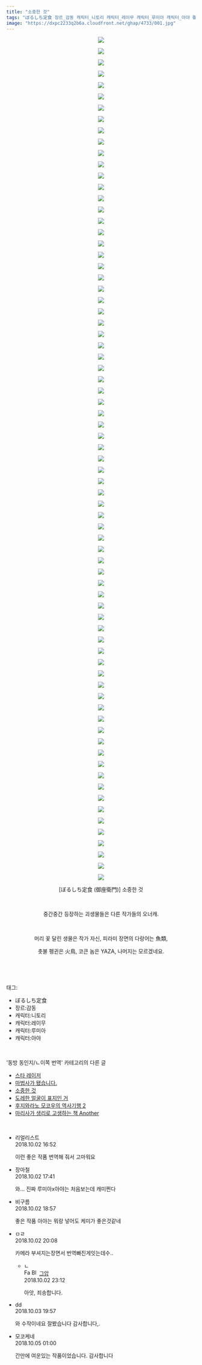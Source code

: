 ```yaml
---
title: "소중한 것"
tags: "ぼるしち定食 장르_감동 캐릭터_니토리 캐릭터_레이무 캐릭터_루미아 캐릭터_아야 御座衛門 동방_동인지／ㄴ이쪽_번역"
image: "https://dxpc2233q2b6a.cloudfront.net/ghap/4733/001.jpg"
---
```

<div class="article">
<p style="text-align: center; clear: none; float: none;"><img src="{{ site.imgserver3 }}/ghap/4733/001.jpg"/></p>
<p style="text-align: center; clear: none; float: none;"><img src="{{ site.imgserver3 }}/ghap/4733/002.jpg"/></p>
<p style="text-align: center; clear: none; float: none;"><img src="{{ site.imgserver3 }}/ghap/4733/003.jpg"/></p>
<p style="text-align: center; clear: none; float: none;"><img src="{{ site.imgserver3 }}/ghap/4733/004.jpg"/></p>
<p style="text-align: center; clear: none; float: none;"><img src="{{ site.imgserver3 }}/ghap/4733/005.jpg"/></p>
<p style="text-align: center; clear: none; float: none;"><img src="{{ site.imgserver3 }}/ghap/4733/006.jpg"/></p>
<p style="text-align: center; clear: none; float: none;"><img src="{{ site.imgserver3 }}/ghap/4733/007.jpg"/></p>
<p style="text-align: center; clear: none; float: none;"><img src="{{ site.imgserver3 }}/ghap/4733/008.jpg"/></p>
<p style="text-align: center; clear: none; float: none;"><img src="{{ site.imgserver3 }}/ghap/4733/009.jpg"/></p>
<p style="text-align: center; clear: none; float: none;"><img src="{{ site.imgserver3 }}/ghap/4733/010.jpg"/></p>
<p style="text-align: center; clear: none; float: none;"><img src="{{ site.imgserver3 }}/ghap/4733/011.jpg"/></p>
<p style="text-align: center; clear: none; float: none;"><img src="{{ site.imgserver3 }}/ghap/4733/012.jpg"/></p>
<p style="text-align: center; clear: none; float: none;"><img src="{{ site.imgserver3 }}/ghap/4733/013.jpg"/></p>
<p style="text-align: center; clear: none; float: none;"><img src="{{ site.imgserver3 }}/ghap/4733/014.jpg"/></p>
<p style="text-align: center; clear: none; float: none;"><img src="{{ site.imgserver3 }}/ghap/4733/015.jpg"/></p>
<p style="text-align: center; clear: none; float: none;"><img src="{{ site.imgserver3 }}/ghap/4733/016.jpg"/></p>
<p style="text-align: center; clear: none; float: none;"><img src="{{ site.imgserver3 }}/ghap/4733/017.jpg"/></p>
<p style="text-align: center; clear: none; float: none;"><img src="{{ site.imgserver3 }}/ghap/4733/018.jpg"/></p>
<p style="text-align: center; clear: none; float: none;"><img src="{{ site.imgserver3 }}/ghap/4733/019.jpg"/></p>
<p style="text-align: center; clear: none; float: none;"><img src="{{ site.imgserver3 }}/ghap/4733/020.jpg"/></p>
<p style="text-align: center; clear: none; float: none;"><img src="{{ site.imgserver3 }}/ghap/4733/021.jpg"/></p>
<p style="text-align: center; clear: none; float: none;"><img src="{{ site.imgserver3 }}/ghap/4733/022.jpg"/></p>
<p style="text-align: center; clear: none; float: none;"><img src="{{ site.imgserver3 }}/ghap/4733/023.jpg"/></p>
<p style="text-align: center; clear: none; float: none;"><img src="{{ site.imgserver3 }}/ghap/4733/024.jpg"/></p>
<p style="text-align: center; clear: none; float: none;"><img src="{{ site.imgserver3 }}/ghap/4733/025.jpg"/></p>
<p style="text-align: center; clear: none; float: none;"><img src="{{ site.imgserver3 }}/ghap/4733/026.jpg"/></p>
<p style="text-align: center; clear: none; float: none;"><img src="{{ site.imgserver3 }}/ghap/4733/027.jpg"/></p>
<p style="text-align: center; clear: none; float: none;"><img src="{{ site.imgserver3 }}/ghap/4733/028.jpg"/></p>
<p style="text-align: center; clear: none; float: none;"><img src="{{ site.imgserver3 }}/ghap/4733/029.jpg"/></p>
<p style="text-align: center; clear: none; float: none;"><img src="{{ site.imgserver3 }}/ghap/4733/030.jpg"/></p>
<p style="text-align: center; clear: none; float: none;"><img src="{{ site.imgserver3 }}/ghap/4733/031.jpg"/></p>
<p style="text-align: center; clear: none; float: none;"><img src="{{ site.imgserver3 }}/ghap/4733/032.jpg"/></p>
<p style="text-align: center; clear: none; float: none;"><img src="{{ site.imgserver3 }}/ghap/4733/033.jpg"/></p>
<p style="text-align: center; clear: none; float: none;"><img src="{{ site.imgserver3 }}/ghap/4733/034.jpg"/></p>
<p style="text-align: center; clear: none; float: none;"><img src="{{ site.imgserver3 }}/ghap/4733/035.jpg"/></p>
<p style="text-align: center; clear: none; float: none;"><img src="{{ site.imgserver3 }}/ghap/4733/036.jpg"/></p>
<p style="text-align: center; clear: none; float: none;"><img src="{{ site.imgserver3 }}/ghap/4733/037.jpg"/></p>
<p style="text-align: center; clear: none; float: none;"><img src="{{ site.imgserver3 }}/ghap/4733/038.jpg"/></p>
<p style="text-align: center; clear: none; float: none;"><img src="{{ site.imgserver3 }}/ghap/4733/039.jpg"/></p>
<p style="text-align: center; clear: none; float: none;"><img src="{{ site.imgserver3 }}/ghap/4733/040.jpg"/></p>
<p style="text-align: center; clear: none; float: none;"><img src="{{ site.imgserver3 }}/ghap/4733/041.jpg"/></p>
<p style="text-align: center; clear: none; float: none;"><img src="{{ site.imgserver3 }}/ghap/4733/042.jpg"/></p>
<p style="text-align: center; clear: none; float: none;"><img src="{{ site.imgserver3 }}/ghap/4733/043.jpg"/></p>
<p style="text-align: center; clear: none; float: none;"><img src="{{ site.imgserver3 }}/ghap/4733/044.jpg"/></p>
<p style="text-align: center; clear: none; float: none;"><img src="{{ site.imgserver3 }}/ghap/4733/045.jpg"/></p>
<p style="text-align: center; clear: none; float: none;"><img src="{{ site.imgserver3 }}/ghap/4733/046.jpg"/></p>
<p style="text-align: center; clear: none; float: none;"><img src="{{ site.imgserver3 }}/ghap/4733/047.jpg"/></p>
<p style="text-align: center; clear: none; float: none;"><img src="{{ site.imgserver3 }}/ghap/4733/048.jpg"/></p>
<p style="text-align: center; clear: none; float: none;"><img src="{{ site.imgserver3 }}/ghap/4733/049.jpg"/></p>
<p style="text-align: center; clear: none; float: none;"><img src="{{ site.imgserver3 }}/ghap/4733/050.jpg"/></p>
<p style="text-align: center; clear: none; float: none;"><img src="{{ site.imgserver3 }}/ghap/4733/051.jpg"/></p>
<p style="text-align: center; clear: none; float: none;"><img src="{{ site.imgserver3 }}/ghap/4733/052.jpg"/></p>
<p style="text-align: center; clear: none; float: none;"><img src="{{ site.imgserver3 }}/ghap/4733/053.jpg"/></p>
<p style="text-align: center; clear: none; float: none;"><img src="{{ site.imgserver3 }}/ghap/4733/054.jpg"/></p>
<p style="text-align: center; clear: none; float: none;"><img src="{{ site.imgserver3 }}/ghap/4733/055.jpg"/></p>
<p style="text-align: center; clear: none; float: none;"><img src="{{ site.imgserver3 }}/ghap/4733/056.jpg"/></p>
<p style="text-align: center; clear: none; float: none;"><img src="{{ site.imgserver3 }}/ghap/4733/057.jpg"/></p>
<p style="text-align: center; clear: none; float: none;"><img src="{{ site.imgserver3 }}/ghap/4733/058.jpg"/></p>
<p style="text-align: center; clear: none; float: none;"><img src="{{ site.imgserver3 }}/ghap/4733/059.jpg"/></p>
<p style="text-align: center; clear: none; float: none;"><img src="{{ site.imgserver3 }}/ghap/4733/060.jpg"/></p>
<p style="text-align: center; clear: none; float: none;"><img src="{{ site.imgserver3 }}/ghap/4733/061.jpg"/></p>
<p style="text-align: center; clear: none; float: none;"><img src="{{ site.imgserver3 }}/ghap/4733/062.jpg"/></p>
<p style="text-align: center; clear: none; float: none;"><img src="{{ site.imgserver3 }}/ghap/4733/063.jpg"/></p>
<p style="text-align: center; clear: none; float: none;"><img src="{{ site.imgserver3 }}/ghap/4733/064.jpg"/></p>
<p style="text-align: center; clear: none; float: none;"><img src="{{ site.imgserver3 }}/ghap/4733/065.jpg"/></p>
<p style="text-align: center; clear: none; float: none;"><img src="{{ site.imgserver3 }}/ghap/4733/066.jpg"/></p>
<p style="text-align: center; clear: none; float: none;"><img src="{{ site.imgserver3 }}/ghap/4733/067.jpg"/></p>
<p style="text-align: center; clear: none; float: none;"><img src="{{ site.imgserver3 }}/ghap/4733/068.jpg"/></p>
<p style="text-align: center; clear: none; float: none;"><img src="{{ site.imgserver3 }}/ghap/4733/069.jpg"/></p>
<p style="text-align: center; clear: none; float: none;"><img src="{{ site.imgserver3 }}/ghap/4733/070.jpg"/></p>
<p style="text-align: center; clear: none; float: none;"><img src="{{ site.imgserver3 }}/ghap/4733/071.jpg"/></p>
<p style="text-align: center; clear: none; float: none;"><img src="{{ site.imgserver3 }}/ghap/4733/072.jpg"/></p>
<p style="text-align: center; clear: none; float: none;"><img src="{{ site.imgserver3 }}/ghap/4733/073.jpg"/></p>
<p style="text-align: center; clear: none; float: none;"><img src="{{ site.imgserver3 }}/ghap/4733/074.jpg"/></p>
<p style="text-align: center; clear: none; float: none;"><img src="{{ site.imgserver3 }}/ghap/4733/075.jpg"/></p>
<p style="text-align: center; clear: none; float: none;">[ぼるしち定食 (御座衛門)] 소중한 것</p>
<p style="text-align: center; clear: none; float: none;"><br/></p>
<p style="text-align: center; clear: none; float: none;">중간중간 등장하는 괴생물들은 다른 작가들의 오너캐.</p>
<p style="text-align: center; clear: none; float: none;"><br/></p>
<p style="text-align: center; clear: none; float: none;">머리 꽃 달린 생물은 작가 자신, 피라미 장면의 다랑어는 魚類,</p>
<p style="text-align: center; clear: none; float: none;">촛불 펭귄은 火鳥, 코큰 놈은 YAZA, 나머지는 모르겠네요.</p>
<p style="text-align: center; clear: none; float: none;"><br/></p>
</div><br/>
<div class="tagTrail">
<p>태그: </p>
<ul>
<li>ぼるしち定食</li>
<li>장르:감동</li>
<li>캐릭터:니토리</li>
<li>캐릭터:레이무</li>
<li>캐릭터:루미아</li>
<li>캐릭터:아야</li>
</ul>
</div><br/>
<div class="another">
<p>'동방 동인지/ㄴ이쪽 번역' 카테고리의 다른 글</p>
<ul>
<li><a href="/ghap_4737">스타 레이저</a></li>
<li><a href="/ghap_4734">마법사가 됐습니다.</a></li>
<li><a href="/ghap_4733">소중한 것</a></li>
<li><a href="/ghap_4729">도레한 얼굴이 표지인 거</a></li>
<li><a href="/ghap_4727">후지와라노 모코우의 역사기행 2</a></li>
<li><a href="/ghap_4724">마리사가 생리로 고생하는 책 Another</a></li>
</ul>
</div><br/>
<div class="cb_module cb_fluid">
<div class="cb_wrt cb_profile">
<div class="comment">
<ul>
<li class="cb_thumb_off" id="comment15343766">
<div class="cb_comment_area">
<div class="cb_info_area">
<div class="cb_section">
<span class="cb_nick_name">리얼리스트</span>
</div>
<div class="cb_section">
<span class="cb_date">2018.10.02 16:52 </span>
</div>
</div>
<div class="cb_dsc_comment">
<p class="cb_dsc">
											이런 좋은 작품 번역해 줘서 고마워요
										</p>
</div>
</div></li>
<li class="cb_thumb_off" id="comment15343815">
<div class="cb_comment_area">
<div class="cb_info_area">
<div class="cb_section">
<span class="cb_nick_name">장마철</span>
</div>
<div class="cb_section">
<span class="cb_date">2018.10.02 17:41 </span>
</div>
</div>
<div class="cb_dsc_comment">
<p class="cb_dsc">
											와... 진짜 루미아x아야는 처음보는데 캐미쩐다
										</p>
</div>
</div></li>
<li class="cb_thumb_off" id="comment15343872">
<div class="cb_comment_area">
<div class="cb_info_area">
<div class="cb_section">
<span class="cb_nick_name">비구름</span>
</div>
<div class="cb_section">
<span class="cb_date">2018.10.02 18:57 </span>
</div>
</div>
<div class="cb_dsc_comment">
<p class="cb_dsc">
											좋은 작품 아야는 뭐랑 넣어도 케미가 좋은것같네
										</p>
</div>
</div></li>
<li class="cb_thumb_off" id="comment15343902">
<div class="cb_comment_area">
<div class="cb_info_area">
<div class="cb_section">
<span class="cb_nick_name">ㅁㄹ</span>
</div>
<div class="cb_section">
<span class="cb_date">2018.10.02 20:08 </span>
</div>
</div>
<div class="cb_dsc_comment">
<p class="cb_dsc">
											카메라 부셔지는장면서 번역빠진게잇는데수..
										</p>
</div>
<ul>
<li class="cb_thumb_off" id="comment15343992">
<span class="cb_bu_subnode">ㄴ</span>
<div class="cb_comment_area">
<div class="cb_info_area">
<div class="cb_section">
<span class="cb_nick_name"><img alt="Favicon of https://ghaptouhou.tistory.com" height="16" onerror="this.onerror=null;this.parentNode.removeChild(this)" src="https://ghaptouhou.tistory.com/favicon.ico" width="16"/> <img alt="BlogIcon" height="16" onerror="this.parentNode.removeChild(this)" src="https://ghaptouhou.tistory.com/index.gif" width="16"/> <a href="https://ghaptouhou.tistory.com" onclick="return openLinkInNewWindow(this)"> 그압</a><span class="tistoryProfileLayerTrigger" onclick='TistoryProfile.show(event, this, {"title":"\uc800\uae30 \uc774\uac70 \ub098\uc911\uc5d0 \uc218\uc815 \uac00\ub2a5\ud558\ub098\uc694","url":"https:\/\/ghap.tistory.com","nickname":"\uadf8\uc555","items":[]}); return false;'></span></span>
</div>
<div class="cb_section">
<span class="cb_date">2018.10.02 23:12 </span>
</div>
</div>
<div class="cb_dsc_comment">
<p class="cb_dsc">
																아앗, 죄송합니다.
															</p>
</div>
</div>
</li>
</ul>
</div></li>
<li class="cb_thumb_off" id="comment15344497">
<div class="cb_comment_area">
<div class="cb_info_area">
<div class="cb_section">
<span class="cb_nick_name">dd</span>
</div>
<div class="cb_section">
<span class="cb_date">2018.10.03 19:57 </span>
</div>
</div>
<div class="cb_dsc_comment">
<p class="cb_dsc">
											와 수작이네요 잘봤습니다 감사합니다,.
										</p>
</div>
</div></li>
<li class="cb_thumb_off" id="comment15345167">
<div class="cb_comment_area">
<div class="cb_info_area">
<div class="cb_section">
<span class="cb_nick_name">모코케네</span>
</div>
<div class="cb_section">
<span class="cb_date">2018.10.05 01:00 </span>
</div>
</div>
<div class="cb_dsc_comment">
<p class="cb_dsc">
											간만에 여운있는 작품이었습니다. 감사합니다
										</p>
</div>
</div></li>
</ul>
</div>
</div><!-- commentList close -->
</div><br/>
